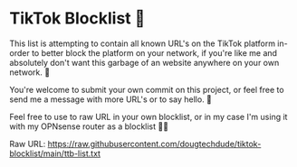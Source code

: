 # TikTok Blocklist 📱

This list is attempting to contain all known URL's on the TikTok platform in-order to better block the platform on your network, if you're like me and absolutely don't want this garbage of an website anywhere on your own network. 🤮

You're welcome to submit your own commit on this project, or feel free to send me a message with more URL's or to say hello. 👋

Feel free to use to raw URL in your own blocklist, or in my case I'm using it with my OPNsense router as a blocklist 👨‍💻

Raw URL: https://raw.githubusercontent.com/dougtechdude/tiktok-blocklist/main/ttb-list.txt
